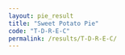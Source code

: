 ```yaml
---
layout: pie_result
title: "Sweet Potato Pie"
code: "T-D-R-E-C"
permalink: /results/T-D-R-E-C/
---
```

